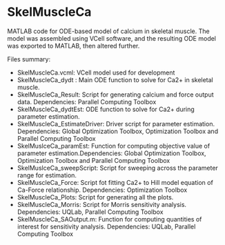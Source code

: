 # SkelMuscleCa
MATLAB code for ODE-based model of calcium in skeletal muscle. The model was assembled using VCell software, and the resulting ODE model was exported to MATLAB, then altered further.

Files summary:
- SkelMuscleCa.vcml: VCell model used for development
- SkelMuscleCa_dydt : Main ODE function to solve for Ca2+ in skeletal muscle.
- SkelMuscleCa_Result: Script for generating calcium and force output data. Dependencies: Parallel Computing Toolbox
- SkelMuscleCa_dydtEst: ODE function to solve for Ca2+ during parameter estimation.
- SkelMuscleCa_EstimateDriver: Driver script for parameter estimation. Dependencies: Global Optimization Toolbox, Optimization Toolbox and Parallel Computing Toolbox
- SkelMuslceCa_paramEst: Function for computing objective value of parameter estimation.Dependencies: Global Optimization Toolbox, Optimization Toolbox and Parallel Computing Toolbox
- SkelMuslceCa_sweepScript: Script for sweeping across the parameter range for estimation. 
- SkelMuscleCa_Force: Script fot fitting Ca2+ to Hill model equation of Ca-Force relationship. Dependencies: Optimization Toolbox
- SkelMuscleCa_Plots: Script for generating all the plots.
- SkelMuscleCa_Morris: Script for Morris sensitivity analysis. Dependencies: UQLab, Parallel Computing Toolbox
- SkelMuscleCa_SAOutput.m: Function for computing quantities of interest for sensitivity analysis. Dependencies: UQLab, Parallel Computing Toolbox
